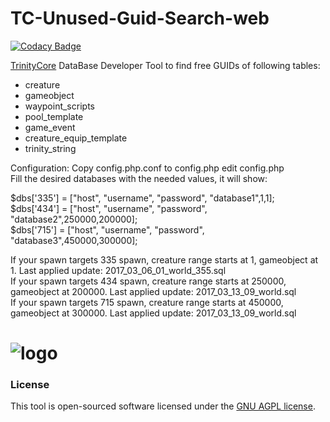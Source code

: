 TC-Unused-Guid-Search-web
=========================

[![Codacy Badge](https://api.codacy.com/project/badge/Grade/0c38a791c0504304bb40c4378dc551a2)](https://www.codacy.com/app/TrinityCore/TC-Unused-Guid-Search-web?utm_source=github.com&amp;utm_medium=referral&amp;utm_content=TrinityCore/TC-Unused-Guid-Search-web&amp;utm_campaign=Badge_Grade)

[TrinityCore](https://github.com/TrinityCore/TrinityCore) DataBase Developer Tool to find free GUIDs of following tables:

- creature
- gameobject
- waypoint_scripts
- pool_template
- game_event
- creature_equip_template
- trinity_string

Configuration: Copy config.php.conf to config.php edit config.php  
Fill the desired databases with the needed values, it will show:  

$dbs['335'] = ["host", "username", "password", "database1",1,1];  
$dbs['434'] = ["host", "username", "password", "database2",250000,200000];  
$dbs['715'] = ["host", "username", "password", "database3",450000,300000];  

If your spawn targets 335 spawn, creature range starts at 1, gameobject at 1. Last applied update: 2017_03_06_01_world_355.sql  
If your spawn targets 434 spawn, creature range starts at 250000, gameobject at 200000. Last applied update: 2017_03_13_09_world.sql  
If your spawn targets 715 spawn, creature range starts at 450000, gameobject at 300000. Last applied update: 2017_03_13_09_world.sql  

# ![logo](https://raw.githubusercontent.com/ShinDarth/TC-Unused-Guid-Search-web/master/img/preview.png)

### License

This tool is open-sourced software licensed under the [GNU AGPL license](https://github.com/ShinDarth/TC-Unused-Guid-Search-web/blob/master/LICENSE).

